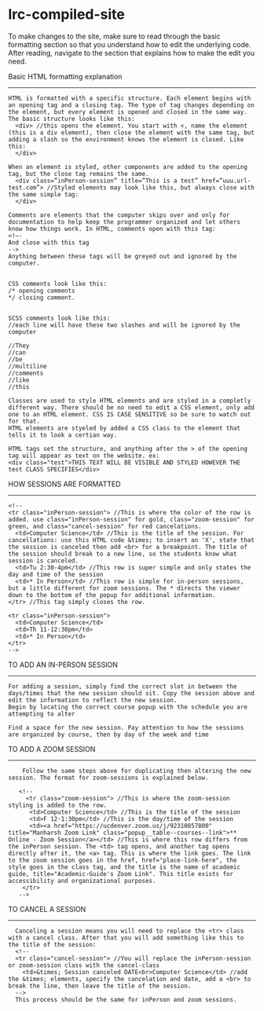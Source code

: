 # lrc-compiled-site

To make changes to the site, make sure to read through the basic formatting section so that you understand how to edit the underlying code. 
After reading, navigate to the section that explains how to make the edit you need. 

Basic HTML formatting explanation
____________________________________________________________________________________________________________________________________________________________________________________________________________________________________________________________

    HTML is formatted with a specific structure. Each element begins with an opening tag and a closing tag. The type of tag changes depending on the element, but every element is opened and closed in the same way. The basic structure looks like this: 
      <div> //this opens the element. You start with <, name the element (this is a div element), then close the element with the same tag, but adding a slash so the environment knows the element is closed. Like this:
      </div>

    When an element is styled, other components are added to the opening tag, but the close tag remains the same. 
      <div class=”inPerson-session” title=”This is a test” href=”uuu.url-test.com”> //Styled elements may look like this, but always close with the same simple tag:
      </div>

    Comments are elements that the computer skips over and only for documentation to help keep the programmer organized and let others know how things work. In HTML, comments open with this tag: 
    <!—-
    And close with this tag
    -->
    Anything between these tags will be greyed out and ignored by the computer. 


    CSS comments look like this: 
    /* opening comments
    */ closing comment. 


    SCSS comments look like this: 
    //each line will have these two slashes and will be ignored by the computer

    //They 
    //can 
    //be 
    //multiline 
    //comments 
    //like 
    //this
    
    Classes are used to style HTML elements and are styled in a completly different way. There should be no need to edit a CSS element, only add one to an HTML element. CSS IS CASE SENSITIVE so be sure to watch out for that.
    HTML elements are styeled by added a CSS class to the element that tells it to look a certian way. 
    
    HTML tags set the structure, and anything after the > of the opening tag will appear as text on the website. ex: 
    <div class="test">THIS TEXT WILL BE VISIBLE AND STYLED HOWEVER THE test CLASS SPECIFIES</div>

 

HOW SESSIONS ARE FORMATTED
____________________________________________________________________________________________________________________________________________________________________________________________________________________________________________________________

    <!--
    <tr class="inPerson-session"> //This is where the color of the row is added. use class="inPerson-session" for gold, class="zoom-session" for green, and class="cancel-session" for red cancelations. 
      <td>Computer Science</td> //This is the title of the session. For cancellations: use this HTML code &times; to insert an 'X', state that the session is canceled then add <br> for a breakpoint. The title of the session should break to a new line, so the students know what session is canceled. 
      <td>Tu 2:30-4pm</td> //This row is super simple and only states the day and time of the session
      <td>* In Person</td> //This row is simple for in-person sessions, but a little different for zoom sessions. The * directs the viewer down to the bottom of the popup for additional information. 
    </tr> //This tag simply closes the row. 

    <tr class="inPerson-session">
      <td>Computer Science</td>
      <td>Th 11-12:30pm</td>
      <td>* In Person</td>
    </tr>
    -->
    
TO ADD AN IN-PERSON SESSION
____________________________________________________________________________________________________________________________________________________________________________________________________________________________________________________________

    For adding a session, simply find the correct slot in between the days/times that the new session should sit. Copy the session above and edit the information to reflect the new session.
    Begin by locating the correct course popup with the schedule you are attempting to alter

    Find a space for the new session. Pay attention to how the sessions are organized by course, then by day of the week and time
  
TO ADD A ZOOM SESSION 
________________________________________________________________________________________________________________________________________________________________________________________________________________________________________________________________

        Follow the same steps above for duplicating then altering the new session. The format for zoom-sessions is explained below. 

       <!--
         <tr class="zoom-session"> //This is where the zoom-session styling is added to the row. 
          <td>Computer Science</td> //This is the title of the session
          <td>F 12-1:30pm</td> //This is the day/time of the session
          <td><a href="https://ucdenver.zoom.us/j/92310857800" title="Manharsh Zoom Link" class="popup__table--courses--link">** Online - Zoom Session</a></td> //This is where this row differs from the inPerson session. The <td> tag opens, and another tag opens directly after it, the <a> tag. This is where the link goes. The link to the zoom session goes in the href, href="place-link-here", the style goes in the class tag, and the title is the name of academic guide, title="Academic-Guide's Zoom Link". This title exists for accessibility and organizational purposes.  
        </tr>
       -->

TO CANCEL A SESSION 
________________________________________________________________________________________________________________________________________________________________________________________________________________________________________________________________

      Canceling a session means you will need to replace the <tr> class with a cancel class. After that you will add something like this to the title of the session: 
      <!--
      <tr class="cancel-session"> //You will replace the inPerson-session or zoom-session class with the cancel-class
        <td>&times; Session canceled DATE<br>Computer Science</td> //add the &times; elements, specify the cancelation and date, add a <br> to break the line, then leave the title of the session. 
      -->
      This process should be the same for inPerson and zoom sessions. 

